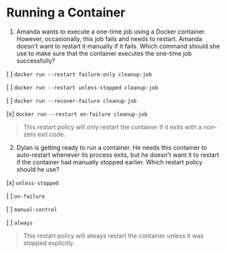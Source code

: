 # Running a Container

1. Amanda wants to execute a one-time job using a Docker container. However, occasionally, this job fails and needs to restart. Amanda doesn't want to restart it manually if it fails. Which command should she use to make sure that the container executes the one-time job successfully?

[ ] `docker run --restart failure-only cleanup-job`

[ ] `docker run --restart unless-stopped cleanup-job`

[ ] `docker run --recover-failure cleanup-job`

[x] `docker run --restart on-failure cleanup-job`

> This restart policy will only restart the container if it exits with a non-zero exit code.

2. Dylan is getting ready to run a container. He needs this container to auto-restart whenever its process exits, but he doesn't want it to restart if the container had manually stopped earlier. Which restart policy should he use?

[x] `unless-stopped`

[ ] `on-failure`

[ ] `manual-control`

[ ] `always`

> This restart policy will always restart the container unless it was stopped explicitly.
